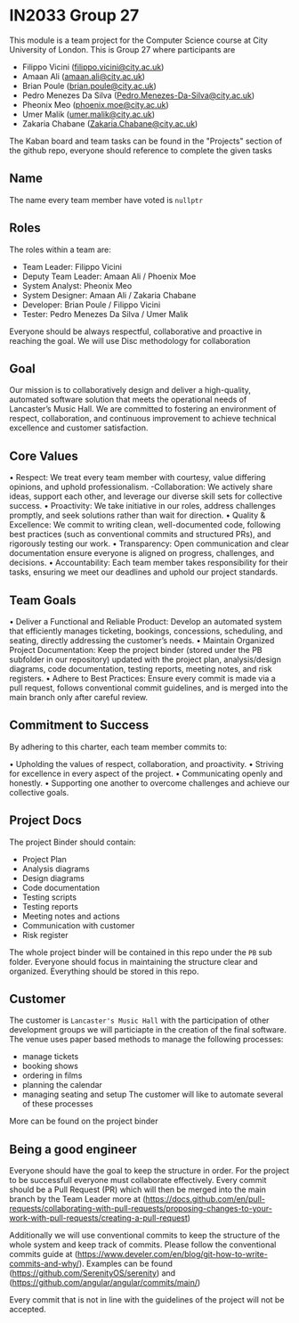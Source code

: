 # IN2033 Group 27
This module is a team project for the Computer Science course at City University of London. This is Group 27 where participants are
- Filippo Vicini (filippo.vicini@city.ac.uk)
- Amaan Ali (amaan.ali@city.ac.uk)
- Brian Poule (brian.poule@city.ac.uk)
- Pedro Menezes Da Silva (Pedro.Menezes-Da-Silva@city.ac.uk)
- Pheonix Meo (phoenix.moe@city.ac.uk)
- Umer Malik (umer.malik@city.ac.uk)
- Zakaria Chabane (Zakaria.Chabane@city.ac.uk)

The Kaban board and team tasks can be found in the "Projects" section of the github repo, everyone should reference to complete the given tasks
## Name 
The name every team member have voted is `nullptr`

## Roles 
The roles within a team are: 
- Team Leader: Filippo Vicini
- Deputy Team Leader: Amaan Ali / Phoenix Moe
- System Analyst: Pheonix Meo
- System Designer: Amaan Ali / Zakaria Chabane
- Developer: Brian Poule / Filippo Vicini
- Tester: Pedro Menezes Da Silva / Umer Malik

Everyone should be always respectful, collaborative and proactive in reaching the goal. We will use Disc methodology for collaboration

## Goal
Our mission is to collaboratively design and deliver a high-quality, automated software solution that meets the operational needs of Lancaster’s Music Hall. We are committed to fostering an environment of respect, collaboration, and continuous improvement to achieve technical excellence and customer satisfaction.

## Core Values
•	Respect: We treat every team member with courtesy, value differing opinions, and uphold professionalism. -Collaboration: We actively share ideas, support each other, and leverage our diverse skill sets for collective success.
•	Proactivity: We take initiative in our roles, address challenges promptly, and seek solutions rather than wait for direction. 
•	Quality & Excellence: We commit to writing clean, well-documented code, following best practices (such as conventional commits and structured PRs), and rigorously testing our work.
•	Transparency: Open communication and clear documentation ensure everyone is aligned on progress, challenges, and decisions. 
•	Accountability: Each team member takes responsibility for their tasks, ensuring we meet our deadlines and uphold our project standards.


## Team Goals
•	Deliver a Functional and Reliable Product: Develop an automated system that efficiently manages ticketing, bookings, concessions, scheduling, and seating, directly addressing the customer’s needs. 
•	Maintain Organized Project Documentation: Keep the project binder (stored under the PB subfolder in our repository) updated with the project plan, analysis/design diagrams, code documentation, testing reports, meeting notes, and risk registers. 
•	Adhere to Best Practices: Ensure every commit is made via a pull request, follows conventional commit guidelines, and is merged into the main branch only after careful review.


## Commitment to Success
By adhering to this charter, each team member commits to:

•	Upholding the values of respect, collaboration, and proactivity. 
•	Striving for excellence in every aspect of the project. 
•	Communicating openly and honestly. 
•	Supporting one another to overcome challenges and achieve our collective goals.


## Project Docs

The project Binder should contain:
- Project Plan
- Analysis diagrams
- Design diagrams
- Code documentation
- Testing scripts
- Testing reports
- Meeting notes and actions
- Communication with customer
- Risk register

The whole project binder will be contained in this repo under the `PB` sub folder. Everyone should focus in maintaining the structure clear and organized.
Everything should be stored in this repo. 

## Customer
The customer is `Lancaster's Music Hall` with the participation of other development groups we will particiapte in the creation of the final software. The venue uses paper based methods to manage the following processes:
- manage tickets
- booking shows
- ordering in films
- planning the calendar
- managing seating and setup
The customer will like to automate several of these processes 

More can be found on the project binder 

## Being a good engineer
Everyone should have the goal to keep the structure in order. For the project to be successfull everyone must collaborate effectively.
Every commit should be a Pull Request (PR) which will then be merged into the main branch by the Team Leader more at (https://docs.github.com/en/pull-requests/collaborating-with-pull-requests/proposing-changes-to-your-work-with-pull-requests/creating-a-pull-request)

Additionally we will use conventional commits to keep the structure of the whole system and keep track of commits. Please follow the conventional commits guide at (https://www.develer.com/en/blog/git-how-to-write-commits-and-why/). Examples can be found (https://github.com/SerenityOS/serenity) and (https://github.com/angular/angular/commits/main/) 

Every commit that is not in line with the guidelines of the project will not be accepted. 



